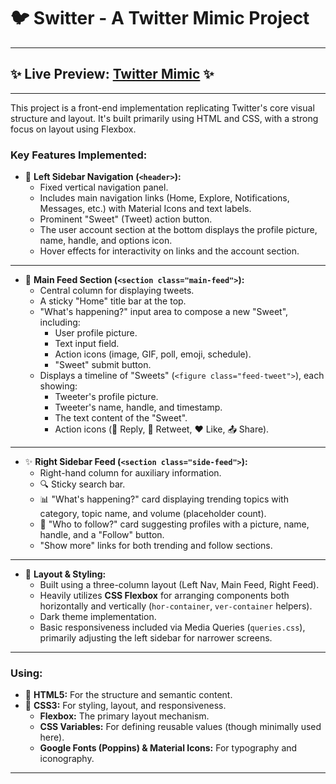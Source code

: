 # 🐦 Switter - A Twitter Mimic Project

---

## **✨ Live Preview:** [**Twitter Mimic**](https://titter-mimic.netlify.app/) ✨

---

This project is a front-end implementation replicating Twitter's core visual structure and layout. It's built primarily using HTML and CSS, with a strong focus on layout using Flexbox.

### Key Features Implemented:

*   🧭 **Left Sidebar Navigation (`<header>`):**
    *   Fixed vertical navigation panel.
    *   Includes main navigation links (Home, Explore, Notifications, Messages, etc.) with Material Icons and text labels.
    *   Prominent "Sweet" (Tweet) action button.
    *   The user account section at the bottom displays the profile picture, name, handle, and options icon.
    *   Hover effects for interactivity on links and the account section.
---
*   📰 **Main Feed Section (`<section class="main-feed">`):**
    *   Central column for displaying tweets.
    *   A sticky "Home" title bar at the top.
    *   "What's happening?" input area to compose a new "Sweet", including:
        *   User profile picture.
        *   Text input field.
        *   Action icons (image, GIF, poll, emoji, schedule).
        *   "Sweet" submit button.
    *   Displays a timeline of "Sweets" (`<figure class="feed-tweet">`), each showing:
        *   Tweeter's profile picture.
        *   Tweeter's name, handle, and timestamp.
        *   The text content of the "Sweet".
        *   Action icons (💬 Reply, 🔄 Retweet, ❤️ Like, 📤 Share).
---
*   ✨ **Right Sidebar Feed (`<section class="side-feed">`):**
    *   Right-hand column for auxiliary information.
    *   🔍 Sticky search bar.
    *   📊 "What's happening?" card displaying trending topics with category, topic name, and volume (placeholder count).
    *   👤 "Who to follow?" card suggesting profiles with a picture, name, handle, and a "Follow" button.
    *   "Show more" links for both trending and follow sections.
---
*   💪 **Layout & Styling:**
    *   Built using a three-column layout (Left Nav, Main Feed, Right Feed).
    *   Heavily utilizes **CSS Flexbox** for arranging components both horizontally and vertically (`hor-container`, `ver-container` helpers).
    *   Dark theme implementation.
    *   Basic responsiveness included via Media Queries (`queries.css`), primarily adjusting the left sidebar for narrower screens.
---
### Using:

*   🧱 **HTML5:** For the structure and semantic content.
*   🎨 **CSS3:** For styling, layout, and responsiveness.
    *   **Flexbox:** The primary layout mechanism.
    *   **CSS Variables:** For defining reusable values (though minimally used here).
    *   **Google Fonts (Poppins) & Material Icons:** For typography and iconography.

---
